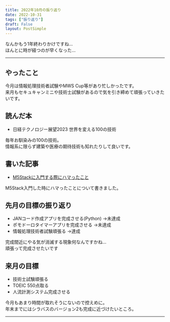 ```yaml
---
title: 2022年10月の振り返り
date: 2022-10-31
tags: ["振り返り"]
draft: False
layout: PostSimple
---
```


なんかもう1年終わりかけですね…  
ほんとに時が経つのが早くなった…  

---

## やったこと

今月は情報処理技術者試験やMWS Cup等があり忙しかったです。  
来月もセキュキャンミニや技術士試験があるので気を引き締めて頑張っていきたいです。  

## 読んだ本

- 日経テクノロジー展望2023 世界を変える100の技術

毎年お馴染みの100の技術。  
情報系に限らず建築や医療の期待技術も知れたりして良いです。  

## 書いた記事

- [M5Stackに入門する際にハマったこと](https://yashikota.com/blog/m5stack-intro-trouble)  

M5Stack入門した時にハマったことについて書きました。  

## 先月の目標の振り返り

- JANコード作成アプリを完成させる(Python)
  →未達成
- ポモドーロタイマーアプリを完成させる
  →未達成
- 情報処理技術者試験頑張る
  →達成

完成間近にやる気が消滅する現象何なんですかね…  
頑張って完成させたいです  

## 来月の目標

- 技術士試験頑張る
- TOEIC 550点取る
- 人流計測システム完成させる

今月もあまり時間が取れそうにないので控えめに。  
年末までにはシラバスのバージョン2も完成に近づけたいところ。  

---
